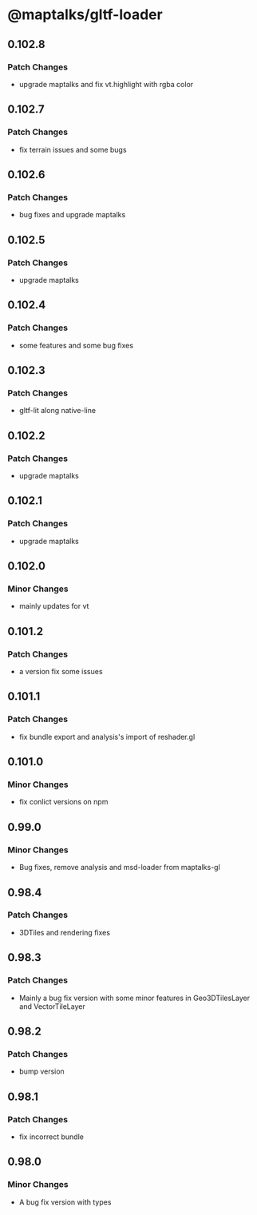 # @maptalks/gltf-loader

## 0.102.8

### Patch Changes

- upgrade maptalks and fix vt.highlight with rgba color

## 0.102.7

### Patch Changes

- fix terrain issues and some bugs

## 0.102.6

### Patch Changes

- bug fixes and upgrade maptalks

## 0.102.5

### Patch Changes

- upgrade maptalks

## 0.102.4

### Patch Changes

- some features and some bug fixes

## 0.102.3

### Patch Changes

- gltf-lit along native-line

## 0.102.2

### Patch Changes

- upgrade maptalks

## 0.102.1

### Patch Changes

- upgrade maptalks

## 0.102.0

### Minor Changes

- mainly updates for vt

## 0.101.2

### Patch Changes

- a version fix some issues

## 0.101.1

### Patch Changes

- fix bundle export and analysis's import of reshader.gl

## 0.101.0

### Minor Changes

- fix conlict versions on npm

## 0.99.0

### Minor Changes

- Bug fixes, remove analysis and msd-loader from maptalks-gl

## 0.98.4

### Patch Changes

- 3DTiles and rendering fixes

## 0.98.3

### Patch Changes

- Mainly a bug fix version with some minor features in Geo3DTilesLayer and VectorTileLayer

## 0.98.2

### Patch Changes

- bump version

## 0.98.1

### Patch Changes

- fix incorrect bundle

## 0.98.0

### Minor Changes

- A bug fix version with types
